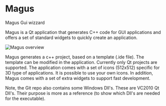 # Magus
Magus Gui wizzard

Magus is a Qt application that generates C++ code for GUI applications and offers a set of standard widgets to quickly create an application. 

![Magus overview](https://github.com/spookyboo/Magus/Magus.png "Magus overview")

Magus generates a c++ project, based on a template (.ide file). The template can be modified in the application. Currently only Qt projects are supported.
The application comes with a set of icons (512x512) specific for 3D type of applications. It is possible to use your own icons.
In addition, Magus comes with a set of extra widgets to support fast development.

Note, the Git repo also contains some Windows Dll's. These are VC2010 Qt Dll's. Their purpose is more as a reference (to show which Dll's are needed for the executable).